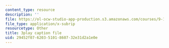 ```yaml
---
content_type: resource
description: ''
file: https://ol-ocw-studio-app-production.s3.amazonaws.com/courses/9-14-brain-structure-and-its-origins-spring-2014/29452f0762035101860732e31d2a1e0e_555116.vtt
file_type: application/x-subrip
resourcetype: Other
title: 3play caption file
uid: 29452f07-6203-5101-8607-32e31d2a1e0e
---
```

